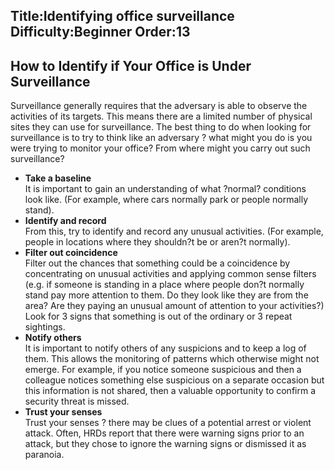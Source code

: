 Title:Identifying office surveillance
Difficulty:Beginner
Order:13
---
<h2>How to Identify if Your Office is Under Surveillance</h2><p>Surveillance generally requires that the adversary is able to observe the activities of its targets. This means there are a limited number of physical sites they can use for surveillance. The best thing to do when looking for surveillance is to try to think like an adversary ? what might you do is you were trying to monitor your office? From where might you carry out such surveillance?</p><p><ul><li><b>Take a baseline</b><br>It is important to gain an understanding of what ?normal? conditions look like. (For example, where cars normally park or people normally stand).</li><li><b>Identify and record</b><br>From this, try to identify and record any unusual activities. (For example, people in locations where they shouldn?t be or aren?t normally).</li><li><b>Filter out coincidence</b><br>Filter out the chances that something could be a coincidence by concentrating on unusual activities and applying common sense filters (e.g. if someone is standing in a place where people don?t normally stand pay more attention to them. Do they look like they are from the area? Are they paying an unusual amount of attention to your activities?) Look for 3 signs that something is out of the ordinary or 3 repeat sightings.</li><li><b>Notify others</b><br>It is important to notify others of any suspicions and to keep a log of them. This allows the monitoring of patterns which otherwise might not emerge. For example, if you notice someone suspicious and then a colleague notices something else suspicious on a separate occasion but this information is not shared, then a valuable opportunity to confirm a security threat is missed.</li><li><b>Trust your senses</b><br>Trust your senses ? there may be clues of a potential arrest or violent attack. Often, HRDs report that there were warning signs prior to an attack, but they chose to ignore the warning signs or dismissed it as paranoia.</li></ul></p>